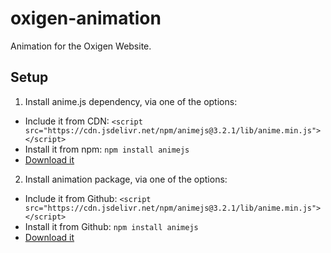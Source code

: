 # oxigen-animation

Animation for the Oxigen Website.

## Setup

1. Install anime.js dependency, via one of the options:

- Include it from CDN: `<script src="https://cdn.jsdelivr.net/npm/animejs@3.2.1/lib/anime.min.js"></script>`
- Install it from npm: `npm install animejs`
- [Download it](https://github.com/juliangarnier/anime/)

2. Install animation package, via one of the options:

- Include it from Github: `<script src="https://cdn.jsdelivr.net/npm/animejs@3.2.1/lib/anime.min.js"></script>`
- Install it from Github: `npm install animejs`
- [Download it](https://raw.githubusercontent.com/andreipfeiffer/oxigen-animation/main/dist/oxygen-animation.js)
